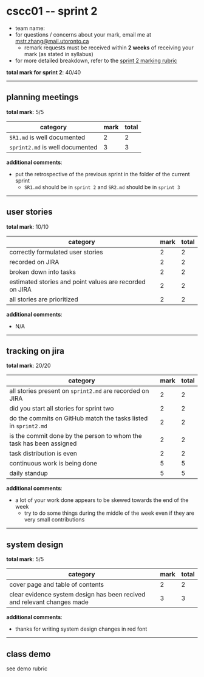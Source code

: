 # cscc01 -- sprint 2

- team name:
- for questions / concerns about your mark, email me at mstr.zhang@mail.utoronto.ca
    - remark requests must be received within **2 weeks** of receiving your mark (as stated in syllabus)
- for more detailed breakdown, refer to the [sprint 2 marking rubric](https://cmsweb.utsc.utoronto.ca/cscc01f19/project/Sprints_marking.txt)

**total mark for sprint 2**: 40/40

---

## planning meetings

**total mark**: 5/5

|category|mark|total|
|---|---|---|
|`SR1.md` is well documented|2|2|
|`sprint2.md` is well documented|3|3|

**additional comments**:

- put the retrospective of the previous sprint in the folder of the current sprint
    - `SR1.md` should be in `sprint 2` and `SR2.md` should be in `sprint 3`

---

## user stories

**total mark**: 10/10

|category|mark|total|
|---|---|---|
|correctly formulated user stories|2|2|
|recorded on JIRA|2|2|
|broken down into tasks|2|2|
|estimated stories and point values are recorded on JIRA|2|2|
|all stories are prioritized|2|2|

**additional comments**:

- N/A

---

## tracking on jira

**total mark**: 20/20

|category|mark|total|
|---|---|---|
|all stories present on `sprint2.md` are recorded on JIRA|2|2|
|did you start all stories for sprint two|2|2|
|do the commits on GitHub match the tasks listed in `sprint2.md`|2|2|
|is the commit done by the person to whom the task has been assigned|2|2|
|task distribution is even|2|2|
|continuous work is being done|5|5|
|daily standup|5|5|

**additional comments**:

- a lot of your work done appears to be skewed towards the end of the week
    - try to do some things during the middle of the week even if they are very small contributions

---

## system design

**total mark**: 5/5

|category|mark|total|
|---|---|---|
|cover page and table of contents|2|2|
|clear evidence system design has been recived and relevant changes made|3|3|

**additional comments**:

- thanks for writing system design changes in red font

---

## class demo

see demo rubric
